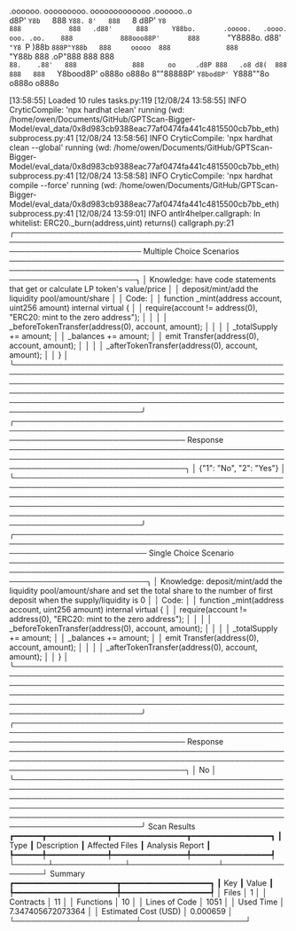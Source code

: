 

  .oooooo.    ooooooooo.   ooooooooooooo  .oooooo..o                                 
 d8P'  `Y8b   `888   `Y88. 8'   888   `8 d8P'    `Y8                                 
888            888   .d88'      888      Y88bo.       .ooooo.   .oooo.   ooo. .oo.   
888            888ooo88P'       888       `"Y8888o.  d88' `"Y8 `P  )88b  `888P"Y88b  
888     ooooo  888              888           `"Y88b 888        .oP"888   888   888  
`88.    .88'   888              888      oo     .d8P 888   .o8 d8(  888   888   888  
 `Y8bood8P'   o888o            o888o     8""88888P'  `Y8bod8P' `Y888""8o o888o o888o                                                        


                                                                   

[13:58:55] Loaded 10 rules                                                                                                                                                                                                                                             tasks.py:119
[12/08/24 13:58:55] INFO     CryticCompile: 'npx hardhat clean' running (wd: /home/owen/Documents/GitHub/GPTScan-Bigger-Model/eval_data/0x8d983cb9388eac77af0474fa441c4815500cb7bb_eth)                                                                            subprocess.py:41
[12/08/24 13:58:56] INFO     CryticCompile: 'npx hardhat clean --global' running (wd: /home/owen/Documents/GitHub/GPTScan-Bigger-Model/eval_data/0x8d983cb9388eac77af0474fa441c4815500cb7bb_eth)                                                                   subprocess.py:41
[12/08/24 13:58:58] INFO     CryticCompile: 'npx hardhat compile --force' running (wd: /home/owen/Documents/GitHub/GPTScan-Bigger-Model/eval_data/0x8d983cb9388eac77af0474fa441c4815500cb7bb_eth)                                                                  subprocess.py:41
[12/08/24 13:59:01] INFO     antlr4helper.callgraph: In whitelist: ERC20._burn(address,uint) returns()                                                                                                                                                              callgraph.py:21
╭─────────────────────────────────────────────────────────────────────────────────────────────────────────────────────────── Multiple Choice Scenarios ───────────────────────────────────────────────────────────────────────────────────────────────────────────────────────────╮
│ Knowledge: have code statements that get or calculate LP token's value/price                                                                                                                                                                                                    │
│ deposit/mint/add the liquidity pool/amount/share                                                                                                                                                                                                                                │
│ Code:                                                                                                                                                                                                                                                                           │
│     function _mint(address account, uint256 amount) internal virtual {                                                                                                                                                                                                          │
│         require(account != address(0), "ERC20: mint to the zero address");                                                                                                                                                                                                      │
│                                                                                                                                                                                                                                                                                 │
│         _beforeTokenTransfer(address(0), account, amount);                                                                                                                                                                                                                      │
│                                                                                                                                                                                                                                                                                 │
│         _totalSupply += amount;                                                                                                                                                                                                                                                 │
│         _balances += amount;                                                                                                                                                                                                                                                    │
│         emit Transfer(address(0), account, amount);                                                                                                                                                                                                                             │
│                                                                                                                                                                                                                                                                                 │
│         _afterTokenTransfer(address(0), account, amount);                                                                                                                                                                                                                       │
│     }                                                                                                                                                                                                                                                                           │
╰─────────────────────────────────────────────────────────────────────────────────────────────────────────────────────────────────────────────────────────────────────────────────────────────────────────────────────────────────────────────────────────────────────────────────╯
╭─────────────────────────────────────────────────────────────────────────────────────────────────────────────────────────────────── Response ────────────────────────────────────────────────────────────────────────────────────────────────────────────────────────────────────╮
│ {"1": "No", "2": "Yes"}                                                                                                                                                                                                                                                         │
╰─────────────────────────────────────────────────────────────────────────────────────────────────────────────────────────────────────────────────────────────────────────────────────────────────────────────────────────────────────────────────────────────────────────────────╯
╭──────────────────────────────────────────────────────────────────────────────────────────────────────────────────────────── Single Choice Scenario ─────────────────────────────────────────────────────────────────────────────────────────────────────────────────────────────╮
│ Knowledge: deposit/mint/add the liquidity pool/amount/share and set the total share to the number of first deposit when the supply/liquidity is 0                                                                                                                               │
│ Code:                                                                                                                                                                                                                                                                           │
│     function _mint(address account, uint256 amount) internal virtual {                                                                                                                                                                                                          │
│         require(account != address(0), "ERC20: mint to the zero address");                                                                                                                                                                                                      │
│                                                                                                                                                                                                                                                                                 │
│         _beforeTokenTransfer(address(0), account, amount);                                                                                                                                                                                                                      │
│                                                                                                                                                                                                                                                                                 │
│         _totalSupply += amount;                                                                                                                                                                                                                                                 │
│         _balances += amount;                                                                                                                                                                                                                                                    │
│         emit Transfer(address(0), account, amount);                                                                                                                                                                                                                             │
│                                                                                                                                                                                                                                                                                 │
│         _afterTokenTransfer(address(0), account, amount);                                                                                                                                                                                                                       │
│     }                                                                                                                                                                                                                                                                           │
╰─────────────────────────────────────────────────────────────────────────────────────────────────────────────────────────────────────────────────────────────────────────────────────────────────────────────────────────────────────────────────────────────────────────────────╯
╭─────────────────────────────────────────────────────────────────────────────────────────────────────────────────────────────────── Response ────────────────────────────────────────────────────────────────────────────────────────────────────────────────────────────────────╮
│ No                                                                                                                                                                                                                                                                              │
╰─────────────────────────────────────────────────────────────────────────────────────────────────────────────────────────────────────────────────────────────────────────────────────────────────────────────────────────────────────────────────────────────────────────────────╯
                      Scan Results                       
┏━━━━━━┳━━━━━━━━━━━━━┳━━━━━━━━━━━━━━━━┳━━━━━━━━━━━━━━━━━┓
┃ Type ┃ Description ┃ Affected Files ┃ Analysis Report ┃
┡━━━━━━╇━━━━━━━━━━━━━╇━━━━━━━━━━━━━━━━╇━━━━━━━━━━━━━━━━━┩
└──────┴─────────────┴────────────────┴─────────────────┘
                  Summary                   
┏━━━━━━━━━━━━━━━━━━━━━━┳━━━━━━━━━━━━━━━━━━━┓
┃ Key                  ┃ Value             ┃
┡━━━━━━━━━━━━━━━━━━━━━━╇━━━━━━━━━━━━━━━━━━━┩
│ Files                │ 1                 │
│ Contracts            │ 11                │
│ Functions            │ 10                │
│ Lines of Code        │ 1051              │
│ Used Time            │ 7.347405672073364 │
│ Estimated Cost (USD) │ 0.000659          │
└──────────────────────┴───────────────────┘
